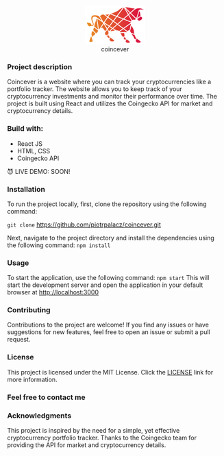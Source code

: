 <div align="center" width="250">
  <img src="https://github.com/piotrpalacz/coincever/blob/main/public/images/bull-logo.png?raw=true" alt="bull logo" width="140" height="90"/>
  <div justify-content="center">coincever</div>
</div>

### Project description
Coincever is a website where you can track your cryptocurrencies like a portfolio tracker. The website allows you to keep track of your cryptocurrency investments and monitor their performance over time. The project is built using React and utilizes the Coingecko API for market and cryptocurrency details.

### Build with:
* React JS
* HTML, CSS
* Coingecko API

:smiling_imp: LIVE DEMO: SOON!

### Installation
To run the project locally, first, clone the repository using the following command:

`git clone` https://github.com/piotrpalacz/coincever.git

Next, navigate to the project directory and install the dependencies using the following command:
`npm install`

### Usage
To start the application, use the following command:
`npm start`
This will start the development server and open the application in your default browser at [http://localhost:3000](http://localhost:3000)

### Contributing
Contributions to the project are welcome! If you find any issues or have suggestions for new features, feel free to open an issue or submit a pull request.

### License
This project is licensed under the MIT License. Click the <a href="https://opensource.org/license/mit/" target="_blank">LICENSE</a> link for more information.

### Feel free to contact me

### Acknowledgments
This project is inspired by the need for a simple, yet effective cryptocurrency portfolio tracker. Thanks to the Coingecko team for providing the API for market and cryptocurrency details.
